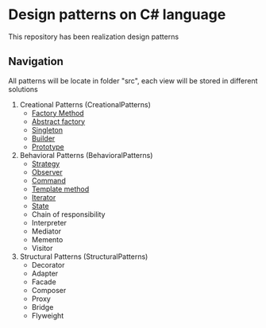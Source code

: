# Design patterns on C# language

This repository has been realization design patterns

## Navigation

All patterns will be locate in folder "src", each view will be stored in different solutions

1. Creational Patterns (CreationalPatterns)
   - <a href="https://github.com/prn-ic/patterns-on-sharp/tree/main/src/CreationalPatterns/FactoryMethod">Factory Method</a>
   - <a href="https://github.com/prn-ic/patterns-on-sharp/tree/main/src/CreationalPatterns/AbstractFactory">Abstract factory</a>
   - <a href="https://github.com/prn-ic/patterns-on-sharp/tree/main/src/CreationalPatterns/Singleton">Singleton</a>
   - <a href="https://github.com/prn-ic/patterns-on-sharp/tree/main/src/CreationalPatterns/Builder">Builder</a>
   - <a href="https://github.com/prn-ic/patterns-on-sharp/tree/main/src/CreationalPatterns/Prototype">Prototype</a>
2. Behavioral Patterns (BehavioralPatterns)
   - <a href="https://github.com/prn-ic/patterns-on-sharp/tree/main/src/BehavioralPatterns/Strategy">Strategy</a>
   - <a href="https://github.com/prn-ic/patterns-on-sharp/tree/main/src/BehavioralPatterns/Observer">Observer</a>
   - <a href="https://github.com/prn-ic/patterns-on-sharp/tree/main/src/BehavioralPatterns/Command">Command</a>
   - <a href="https://github.com/prn-ic/patterns-on-sharp/tree/main/src/BehavioralPatterns/TemplateMethod">Template method</a>
   - <a href="https://github.com/prn-ic/patterns-on-sharp/tree/main/src/BehavioralPatterns/Iterator">Iterator</a>
   - <a href="https://github.com/prn-ic/patterns-on-sharp/tree/main/src/BehavioralPatterns/State">State</a>
   - Chain of responsibility
   - Interpreter
   - Mediator
   - Memento
   - Visitor
3. Structural Patterns (StructuralPatterns)
   - Decorator
   - Adapter
   - Facade
   - Composer
   - Proxy
   - Bridge
   - Flyweight